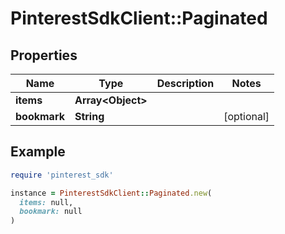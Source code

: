 # PinterestSdkClient::Paginated

## Properties

| Name | Type | Description | Notes |
| ---- | ---- | ----------- | ----- |
| **items** | **Array&lt;Object&gt;** |  |  |
| **bookmark** | **String** |  | [optional] |

## Example

```ruby
require 'pinterest_sdk'

instance = PinterestSdkClient::Paginated.new(
  items: null,
  bookmark: null
)
```

